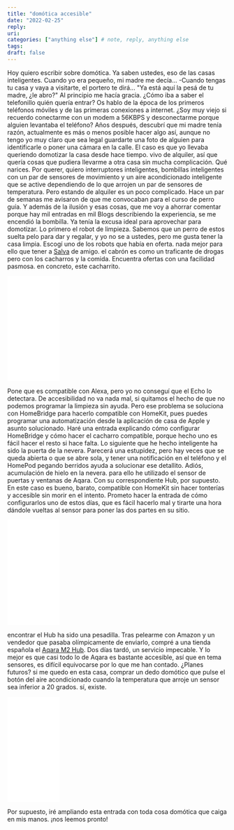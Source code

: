 ```yaml
---
title: "domótica accesible"
date: "2022-02-25"
reply:
uri:
categories: ["anything else"] # note, reply, anything else
tags:
draft: false
---
```


Hoy quiero escribir sobre domótica. Ya saben ustedes, eso de las casas inteligentes. Cuando yo era pequeño, mi madre me decía... -Cuando tengas tu casa y vaya a visitarte, el portero te dirá... "Ya está aquí la pesá de tu madre, ¿le abro?" Al principio me hacía gracia. ¿Cómo iba a saber el telefonillo quién quería entrar? Os hablo de la época de los primeros teléfonos móviles y de las primeras conexiones a internet. ¿Soy muy viejo si recuerdo conectarme con un modem a 56KBPS y desconectarme porque alguien levantaba el teléfono? Años después, descubrí que mi madre tenía razón, actualmente es más o menos posible hacer algo así, aunque no tengo yo muy claro que sea legal guardarte una foto de alguien para identificarle o poner una cámara en la calle. El caso es que yo llevaba queriendo domotizar la casa desde hace tiempo. vivo de alquiler, así que quería cosas que pudiera llevarme a otra casa sin mucha complicación. Qué narices. Por querer, quiero interruptores inteligentes, bombillas inteligentes con un par de sensores de movimiento y un aire acondicionado inteligente que se active dependiendo de lo que arrojen un par de sensores de temperatura. Pero estando de alquiler es un poco complicado. Hace un par de semanas me avisaron de que me convocaban para el curso de perro guía. Y además de la ilusión y esas cosas, que me voy a ahorrar comentar porque hay mil entradas en mil Blogs describiendo la experiencia, se me encendió la bombilla. Ya tenía la excusa ideal para aprovechar para domotizar. Lo primero el robot de limpieza. Sabemos que un perro de estos suelta pelo para dar y regalar, y yo no se a ustedes, pero me gusta tener la casa limpia. Escogí uno de los robots que había en oferta. nada mejor para ello que tener a [Salva](https://www.salvadomenech.es/) de amigo. el cabrón es como un traficante de drogas pero con los cacharros y la comida. Encuentra ofertas con una facilidad pasmosa. en concreto, este cacharrito. 

<iframe style="width:120px;height:240px;" marginwidth="0" marginheight="0" scrolling="no" frameborder="0" src="//rcm-eu.amazon-adsystem.com/e/cm?lt1=_blank&amp;bc1=000000&amp;IS2=1&amp;bg1=FFFFFF&amp;fc1=000000&amp;lc1=0000FF&amp;t=jpa02-21&amp;language=es_ES&amp;o=30&amp;p=8&amp;l=as4&amp;m=amazon&amp;f=ifr&amp;ref=as_ss_li_til&amp;asins=B08TZVD711&amp;linkId=3b71eb07d98eb68381d478f4ae4c8a69"></iframe>

 Pone que es compatible con Alexa, pero yo no conseguí que el Echo lo detectara. De accesibilidad no va nada mal, si quitamos el hecho de que no podemos programar la limpieza sin ayuda. Pero ese problema se soluciona con HomeBridge para hacerlo compatible con HomeKit, pues puedes programar una automatización desde la aplicación de casa de Apple y asunto solucionado. Haré una entrada explicando cómo configurar HomeBridge y cómo hacer el cacharro compatible, porque hecho uno es fácil hacer el resto si hace falta. Lo siguiente que he hecho inteligente ha sido la puerta de la nevera. Parecerá una estupidez, pero hay veces que se queda abierta o que se abre sola, y tener una notificación en el teléfono y el HomePod pegando berridos ayuda a solucionar ese detallito. Adiós, acumulación de hielo en la nevera. para ello he utilizado el sensor de puertas y ventanas de Aqara. Con su correspondiente Hub, por supuesto. En este caso es bueno, barato, compatible con HomeKit sin hacer tonterías y accesible sin morir en el intento. Prometo hacer la entrada de cómo configurarlos uno de estos días, que es fácil hacerlo mal y tirarte una hora dándole vueltas al sensor para poner las dos partes en su sitio. 

<iframe style="width:120px;height:240px;" marginwidth="0" marginheight="0" scrolling="no" frameborder="0" src="//rcm-eu.amazon-adsystem.com/e/cm?lt1=_blank&amp;bc1=000000&amp;IS2=1&amp;bg1=FFFFFF&amp;fc1=000000&amp;lc1=0000FF&amp;t=jpa02-21&amp;language=es_ES&amp;o=30&amp;p=8&amp;l=as4&amp;m=amazon&amp;f=ifr&amp;ref=as_ss_li_til&amp;asins=B07D37VDM3&amp;linkId=e603e87c094ef6d2f425e2e5668bd883"></iframe>

 encontrar el Hub ha sido una pesadilla. Tras pelearme con Amazon y un vendedor que pasaba olímpicamente de enviarlo, compré a una tienda española el [Aqara M2 Hub](https://eversoc.com/productos-inteligentes-hogar/59-hub-m2-aqara.html). Dos días tardó, un servicio impecable. Y lo mejor es que casi todo lo de Aqara es bastante accesible, así que en tema sensores, es difícil equivocarse por lo que me han contado. ¿Planes futuros? si me quedo en esta casa, comprar un dedo domótico que pulse el botón del aire acondicionado cuando la temperatura que arroje un sensor sea inferior a 20 grados. sí, existe. 

<iframe style="width:120px;height:240px;" marginwidth="0" marginheight="0" scrolling="no" frameborder="0" src="//rcm-eu.amazon-adsystem.com/e/cm?lt1=_blank&amp;bc1=000000&amp;IS2=1&amp;bg1=FFFFFF&amp;fc1=000000&amp;lc1=0000FF&amp;t=jpa02-21&amp;language=es_ES&amp;o=30&amp;p=8&amp;l=as4&amp;m=amazon&amp;f=ifr&amp;ref=as_ss_li_til&amp;asins=B07B4D9KVX&amp;linkId=0702904449bfd6cb166313901c42a086"></iframe>

Por supuesto, iré ampliando esta entrada con toda cosa domótica que caiga en mis manos. ¡nos leemos pronto!
